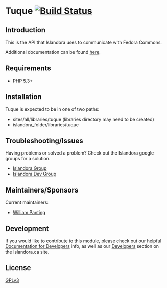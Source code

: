 # Tuque [![Build Status](https://travis-ci.org/Islandora/tuque.png?branch=1.x)](https://travis-ci.org/Islandora/tuque)

## Introduction

This is the API that Islandora uses to communicate with Fedora Commons.

Additional documentation can be found [here](https://github.com/Islandora/islandora/wiki/Build%2C-Access%2C-Modify-and-Delete-Fedora-objects-with-the-Tuque-interface).

## Requirements

* PHP 5.3+

## Installation

Tuque is expected to be in one of two paths:

 * sites/all/libraries/tuque (libraries directory may need to be created)
 * islandora_folder/libraries/tuque

## Troubleshooting/Issues

Having problems or solved a problem? Check out the Islandora google groups for a solution.

* [Islandora Group](https://groups.google.com/forum/?hl=en&fromgroups#!forum/islandora)
* [Islandora Dev Group](https://groups.google.com/forum/?hl=en&fromgroups#!forum/islandora-dev)

## Maintainers/Sponsors

Current maintainers:

* [William Panting](https://github.com/willtp87)

## Development

If you would like to contribute to this module, please check out our helpful [Documentation for Developers](https://github.com/Islandora/islandora/wiki#wiki-documentation-for-developers) info, as well as our [Developers](http://islandora.ca/developers) section on the Islandora.ca site.

## License

[GPLv3](http://www.gnu.org/licenses/gpl-3.0.txt)

